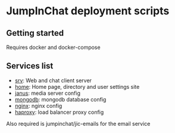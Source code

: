 # JumpInChat deployment scripts

## Getting started

Requires docker and docker-compose

## Services list

* [srv](./srv): Web and chat client server
* [home](./home): Home page, directory and user settings site
* [janus](./janus): media server config
* [mongodb](./mongodb): mongodb database config
* [nginx](./nginx): nginx config
* [haproxy](./haproxy): load balancer proxy config

Also required is jumpinchat/jic-emails for the email service

